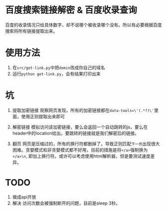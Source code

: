 # 百度搜索链接解密 & 百度收录查询 

百度的收录情况只给具体数字，却不说哪个被收录哪个没有。所以有必要根据百度搜索将所有链接提取出来。

# 使用方法

1. 在`src/get-link.py`中把`domin`改成你自己的域名
2. 运行`python get-link.py`，会有结果打印出来

# 坑

1. 提取加密链接
观察网页发现，所有的加密链接都在`data-tools=\'(.*?)\'`里面，使用正则提取出来即可

2. 解密链接
模拟访问该加密链接，要么会返回一个自动跳转的js，要么在header中的location给出。要跳转的链接就是我们解密后的链接。

3. 翻页
网页是压缩过的，所有的换行符都删掉了。导致正则匹配`下一页`出现很大困难。贪婪模式和非贪婪模式都不好用，目前的措施是将`</a>`强制换为`</a>\n`, 即加上换行符。或许可以考虑使用html解析器，但是要测试速度差异。

# TODO
1. 做成api开放
2. 解决 访问次数会被强制断开的问题，目前是sleep 3秒。


